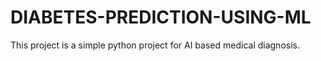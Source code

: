 # DIABETES-PREDICTION-USING-ML
This project is a simple python project for AI based medical diagnosis.

